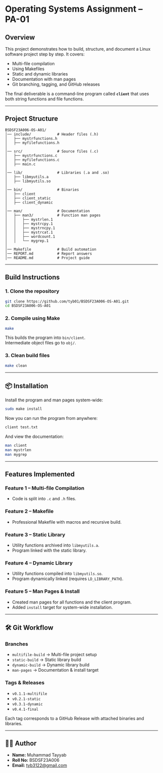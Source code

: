 # Operating Systems Assignment – PA-01  

##  Overview  
This project demonstrates how to build, structure, and document a Linux software project step by step. It covers:  
- Multi-file compilation  
- Using Makefiles  
- Static and dynamic libraries  
- Documentation with man pages  
- Git branching, tagging, and GitHub releases  

The final deliverable is a command-line program called **`client`** that uses both string functions and file functions.  

---

##  Project Structure  

```
BSDSF23A006-OS-A01/
│── include/            # Header files (.h)
│   ├── mystrfunctions.h
│   ├── myfilefunctions.h
│
│── src/                # Source files (.c)
│   ├── mystrfunctions.c
│   ├── myfilefunctions.c
│   ├── main.c
│
│── lib/                # Libraries (.a and .so)
│   ├── libmyutils.a
│   ├── libmyutils.so
│
│── bin/                # Binaries
│   ├── client
│   ├── client_static
│   ├── client_dynamic
│
│── man/                # Documentation
│   ├── man3/           # Function man pages
│   │   ├── mystrlen.1
│   │   ├── mystrcpy.1
│   │   ├── mystrncpy.1
│   │   ├── mystrcat.1
│   │   ├── wordcount.1
│   │   └── mygrep.1
│
│── Makefile            # Build automation
│── REPORT.md           # Report answers
│── README.md           # Project guide
```

---

##  Build Instructions  

### 1. Clone the repository  
```bash
git clone https://github.com/tyb01/BSDSF23A006-OS-A01.git
cd BSDSF23A006-OS-A01
```

### 2. Compile using Make  
```bash
make
```
This builds the program into `bin/client`.  
Intermediate object files go to `obj/`.  

### 3. Clean build files  
```bash
make clean
```

---

## 📦 Installation  

Install the program and man pages system-wide:  
```bash
sudo make install
```

Now you can run the program from anywhere:  
```bash
client test.txt
```

And view the documentation:  
```bash
man client
man mystrlen
man mygrep
```

---

##  Features Implemented  

### Feature 1 – Multi-file Compilation  
- Code is split into `.c` and `.h` files.  

### Feature 2 – Makefile  
- Professional Makefile with macros and recursive build.  

### Feature 3 – Static Library  
- Utility functions archived into `libmyutils.a`.  
- Program linked with the static library.  

### Feature 4 – Dynamic Library  
- Utility functions compiled into `libmyutils.so`.  
- Program dynamically linked (requires `LD_LIBRARY_PATH`).  

### Feature 5 – Man Pages & Install  
- Created man pages for all functions and the client program.  
- Added `install` target for system-wide installation.  

---

## 🛠 Git Workflow  

### Branches  
- `multifile-build` → Multi-file project setup  
- `static-build` → Static library build  
- `dynamic-build` → Dynamic library build  
- `man-pages` → Documentation & install target  

### Tags & Releases  
- `v0.1.1-multifile`  
- `v0.2.1-static`  
- `v0.3.1-dynamic`  
- `v0.4.1-final`  

Each tag corresponds to a GitHub Release with attached binaries and libraries.  

---

## 👨‍💻 Author  
- **Name:** Muhammad Tayyab  
- **Roll No:** BSDSF23A006  
- **Email:** tyb3122@gmail.com  
